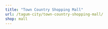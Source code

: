 ```yaml
---
title: "Town Country Shopping Mall"
url: /tagum-city/town-country-shopping-mall/
shop: mall
---
```

